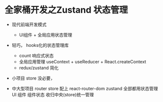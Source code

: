 # 全家桶开发之Zustand 状态管理

- 现代前端开发模式
    - UI组件 + 全局应用状态管理
- 轻巧， hooks化的状态管理库 
    - count 响应式状态
    - 全局应用管理
        useContext + useReducer + React.createContext
    - redux/zustand  简化

- 小项目 store 没必要，
- 中大型项目 router store 配上
    react-router-dom
    zustand
    全部都用状态管理 UI 组件
    组件状态 收归中央(store)统一管理